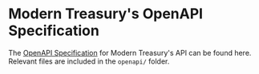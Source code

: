 # Modern Treasury's OpenAPI Specification

The [OpenAPI Specification](https://www.openapis.org/) for Modern Treasury's API can be found here. Relevant files are included in the `openapi/` folder. 
